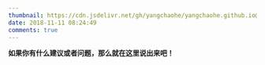 ```yaml
---
thumbnail: https://cdn.jsdelivr.net/gh/yangchaohe/yangchaohe.github.io@static/img/blog/mito3.png
date: 2018-11-11 08:24:49
comments: true
---
```


**如果你有什么建议或者问题，那么就在这里说出来吧！**